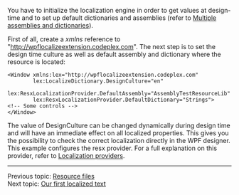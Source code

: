 You have to initialize the localization engine in order to get values at design-time and to set up default dictionaries and assemblies (refer to [Multiple assemblies and dictionaries](Multiple-assemblies-and-dictionaries)).

First of all, create a _xmlns_ reference to "http://wpflocalizeextension.codeplex.com". The next step is to set the design time culture as well as default assembly and dictionary where the resource is located:
```xaml
<Window xmlns:lex="http://wpflocalizeextension.codeplex.com"
        lex:LocalizeDictionary.DesignCulture="en"
        lex:ResxLocalizationProvider.DefaultAssembly="AssemblyTestResourceLib"
        lex:ResxLocalizationProvider.DefaultDictionary="Strings">
<!-- Some controls -->
</Window>
```
The value of DesignCulture can be changed dynamically during design time and will have an immediate effect on all localized properties. This gives you the possibility to check the correct localization directly in the WPF designer. This example configures the resx provider. For a full explanation on this provider, refer to [Localization providers](Localization-providers).

***
Previous topic: [Resource files](Resource-files)  
Next topic: [Our first localized text](Our-first-localized-text)
